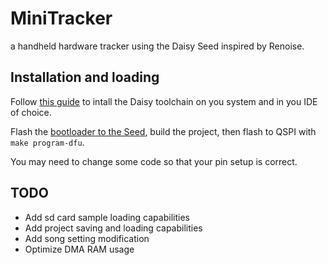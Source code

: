 # MiniTracker

a handheld hardware tracker using the Daisy Seed inspired by Renoise.

## Installation and loading

Follow [this guide](https://daisy.audio/tutorials/cpp-dev-env/#3-vs-code) to intall the Daisy toolchain on you system and in you IDE of choice.

Flash the [bootloader to the Seed](https://daisy.audio/tutorials/_a7_Getting-Started-Daisy-Bootloader/), build the project, then flash to QSPI with `make program-dfu`.

You may need to change some code so that your pin setup is correct.

## TODO

- Add sd card sample loading capabilities
- Add project saving and loading capabilities
- Add song setting modification
- Optimize DMA RAM usage
